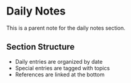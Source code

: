 # Daily Notes

This is a parent note for the daily notes section.

## Section Structure
- Daily entries are organized by date
- Special entries are tagged with topics
- References are linked at the bottom
